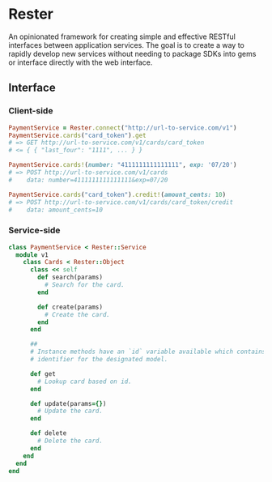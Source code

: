 # Rester
An opinionated framework for creating simple and effective RESTful interfaces between
application services. The goal is to create a way to rapidly develop new services
without needing to package SDKs into gems or interface directly with the web interface.

## Interface

### Client-side
```ruby
PaymentService = Rester.connect("http://url-to-service.com/v1")
PaymentService.cards("card_token").get
# => GET http://url-to-service.com/v1/cards/card_token
# <= { { "last_four": "1111", ... } }

PaymentService.cards!(number: "4111111111111111", exp: '07/20')
# => POST http://url-to-service.com/v1/cards
#    data: number=4111111111111111&exp=07/20

PaymentService.cards("card_token").credit!(amount_cents: 10)
# => POST http://url-to-service.com/v1/cards/card_token/credit
#    data: amount_cents=10
```

### Service-side
```ruby
class PaymentService < Rester::Service
  module v1
    class Cards < Rester::Object
      class << self
        def search(params)
          # Search for the card.
        end

        def create(params)
          # Create the card.
        end
      end

      ##
      # Instance methods have an `id` variable available which contains the
      # identifier for the designated model.

      def get
        # Lookup card based on id.
      end

      def update(params={})
        # Update the card.
      end

      def delete
        # Delete the card.
      end
    end
  end
end
```
